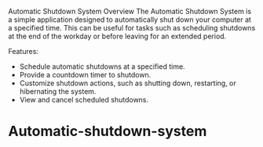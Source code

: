 Automatic Shutdown System
Overview
The Automatic Shutdown System is a simple application designed to automatically shut down your computer at a specified time. This can be useful for tasks such as scheduling shutdowns at the end of the workday or before leaving for an extended period.

Features:
* Schedule automatic shutdowns at a specified time.
* Provide a countdown timer to shutdown.
* Customize shutdown actions, such as shutting down, restarting, or hibernating the system.
* View and cancel scheduled shutdowns.

# Automatic-shutdown-system
